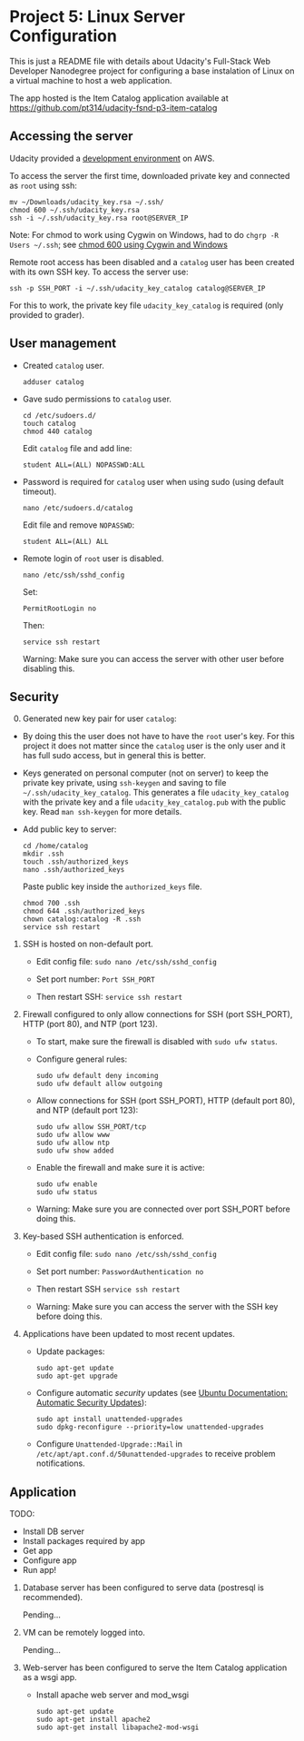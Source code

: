 Project 5: Linux Server Configuration
=====================================

This is just a README file with details about Udacity's Full-Stack Web Developer Nanodegree project for configuring a base instalation of Linux on a virtual machine to host a web application.

The app hosted is the Item Catalog application available at https://github.com/pt314/udacity-fsnd-p3-item-catalog


Accessing the server
--------------------

Udacity provided a [development environment][1] on AWS.

To access the server the first time, downloaded private key and connected as `root` using ssh:
```
mv ~/Downloads/udacity_key.rsa ~/.ssh/
chmod 600 ~/.ssh/udacity_key.rsa
ssh -i ~/.ssh/udacity_key.rsa root@SERVER_IP
```
Note: For chmod to work using Cygwin on Windows, had to do `chgrp -R Users ~/.ssh`; see [chmod 600 using Cygwin and Windows][2]

Remote root access has been disabled and a `catalog` user has been created with its own SSH key. To access the server use:
```
ssh -p SSH_PORT -i ~/.ssh/udacity_key_catalog catalog@SERVER_IP
```
For this to work, the private key file `udacity_key_catalog` is required (only provided to grader).


User management
---------------

- Created `catalog` user.
  ```
  adduser catalog
  ```

- Gave sudo permissions to `catalog` user.
  ```
  cd /etc/sudoers.d/
  touch catalog
  chmod 440 catalog
  ```

  Edit `catalog` file and add line:
  ```
  student ALL=(ALL) NOPASSWD:ALL
  ```

- Password is required for `catalog` user when using sudo (using default timeout).
  ```
  nano /etc/sudoers.d/catalog
  ```

  Edit file and remove `NOPASSWD`:
  ```
  student ALL=(ALL) ALL
  ````

- Remote login of `root` user is disabled.
  ```
  nano /etc/ssh/sshd_config
  ```
  
  Set:
  ```
  PermitRootLogin no
  ```
  
  Then:
  ```
  service ssh restart
  ```
  
  Warning: Make sure you can access the server with other user before disabling this.



Security
--------

0. Generated new key pair for user `catalog`:

  - By doing this the user does not have to have the `root` user's key. For this project it does not matter since the `catalog` user is the only user and it has full sudo access, but in general this is better.

  - Keys generated on personal computer (not on server) to keep the private key private, using `ssh-keygen` and saving to file `~/.ssh/udacity_key_catalog`. This generates a file `udacity_key_catalog` with the private key and a file `udacity_key_catalog.pub` with the public key. Read `man ssh-keygen` for more details.

  - Add public key to server:
    ```
    cd /home/catalog
    mkdir .ssh
    touch .ssh/authorized_keys
    nano .ssh/authorized_keys
    ```
   
    Paste public key inside the `authorized_keys` file.
   
    ```
    chmod 700 .ssh
    chmod 644 .ssh/authorized_keys
    chown catalog:catalog -R .ssh
    service ssh restart
    ```

1. SSH is hosted on non-default port.
   
    - Edit config file:
      `sudo nano /etc/ssh/sshd_config`
   
    - Set port number:
      ```Port SSH_PORT```
   
    - Then restart SSH:
      ```service ssh restart```

2. Firewall configured to only allow connections for SSH (port SSH_PORT), HTTP (port 80), and NTP (port 123).
   
    - To start, make sure the firewall is disabled with `sudo ufw status`.
   
    - Configure general rules:
      ```
      sudo ufw default deny incoming
      sudo ufw default allow outgoing
      ```
    
    - Allow connections for SSH (port SSH_PORT), HTTP (default port 80), and NTP (default port 123):
      ```
      sudo ufw allow SSH_PORT/tcp
      sudo ufw allow www
      sudo ufw allow ntp
      sudo ufw show added
      ```
    
    - Enable the firewall and make sure it is active:
      ```
      sudo ufw enable
      sudo ufw status
      ```
    
    * Warning: Make sure you are connected over port SSH_PORT before doing this.

3. Key-based SSH authentication is enforced.
   
    - Edit config file:
      ```sudo nano /etc/ssh/sshd_config```
    
    - Set port number:
      ```PasswordAuthentication no```
    
    - Then restart SSH
      ```service ssh restart```
    
    * Warning: Make sure you can access the server with the SSH key before doing this.

4. Applications have been updated to most recent updates.

    - Update packages:
      ```
      sudo apt-get update
      sudo apt-get upgrade
      ```

    - Configure automatic _security_ updates (see [Ubuntu Documentation: Automatic Security Updates][3]):
      ```
      sudo apt install unattended-upgrades
      sudo dpkg-reconfigure --priority=low unattended-upgrades
      ```

    - Configure `Unattended-Upgrade::Mail` in `/etc/apt/apt.conf.d/50unattended-upgrades` to receive problem notifications.


Application
-----------

TODO:

- Install DB server
- Install packages required by app
- Get app
- Configure app
- Run app!

1. Database server has been configured to serve data (postresql is recommended).

    Pending...

2. VM can be remotely logged into.

    Pending...

3. Web-server has been configured to serve the Item Catalog application as a wsgi app.

    - Install apache web server and mod_wsgi
      ```
      sudo apt-get update
      sudo apt-get install apache2
      sudo apt-get install libapache2-mod-wsgi
      ```




[1]: https://www.udacity.com/account#!/development_environment "My Udacity's development environment"
[2]: http://superuser.com/questions/397288/using-cygwin-in-windows-8-chmod-600-does-not-work-as-expected "Using Cygwin in Windows 8, chmod 600 does not work as expected?"
[3]: https://help.ubuntu.com/community/AutomaticSecurityUpdates "Ubuntu Documentation: Automatic Security Updates"
